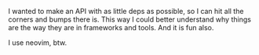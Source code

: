 I wanted to make an API with as little deps as possible, so I can hit all the corners and bumps there is. This way I could better understand why things are the way they are in frameworks and tools.
And it is fun also.

I use neovim, btw.

